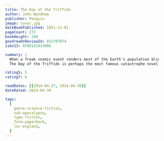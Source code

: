 ```yaml
---
title: The Day of the Triffids
author: John Wyndham
publisher: Penguin
image: cover.jpg
dateBookPublished: 1951-12-01
pageCount: 272
bookHeight: 198
goodreadsReviewId: 831707874
isbn13: 9780141033006

summary: |
  When a freak cosmic event renders most of the Earth's population blind, Bill Masen is one of the lucky few to retain his sight. The London he walks is crammed with groups of men and women needing help, some ready to prey on those who can still see. But another menace stalks blind and sighted alike. With nobody to stop their spread the Triffids, mobile plants with lethal stingers and carnivorous appetites, seem set to take control.
  The Day of the Triffids is perhaps the most famous catastrophe novel of the twentieth century and its startling imagery of desolate streets and lurching, lethal plant life retains its power to haunt today.

rating5: 5
rating7: 6

readDates: [[2014-04-27, 2014-04-30]]
dateRated: 2014-04-30

tags:
  [
    genre-science-fiction,
    sub-apocalypse,
    type-fiction,
    form-paperback,
    loc-england,
  ]
---
```

